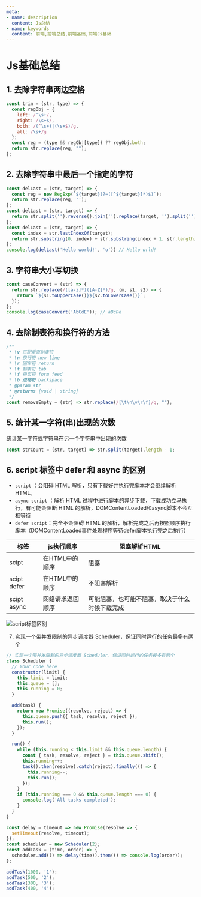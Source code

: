```yaml
---
meta:
- name: description
  content: Js总结
- name: keywords
  content: 前端,前端总结,前端基础,前端Js基础
---
```


# Js基础总结

## 1. 去除字符串两边空格

```js
const trim = (str, type) => {
  const regObj = {
    left: /^\s+/,
    right: /\s+$/,
    both: /(^\s+)|(\s+$)/g,
    all: /\s+/g
  };
  const reg = (type && regObj[type]) ?? regObj.both;
  return str.replace(reg, "");
};
```

## 2. 去除字符串中最后一个指定的字符

```js
const delLast = (str, target) => {
  const reg = new RegExp(`${target}(?=([^${target}]*)$)`);
  return str.replace(reg, '');
};
const delLast = (str, target) => {
  return str.split('').reverse().join('').replace(target, '').split('').reverse().join('');
};
const delLast = (str, target) => {
  const index = str.lastIndexOf(target);
  return str.substring(0, index) + str.substring(index + 1, str.length);
};
console.log(delLast('Hello world!', 'o')) // Hello wrld! 
```

## 3. 字符串大小写切换

```js
const caseConvert = (str) => {
  return str.replace(/([a-z]*)([A-Z]*)/g, (m, s1, s2) => {
    return `${s1.toUpperCase()}${s2.toLowerCase()}`;
  });
};
console.log(caseConvert('AbCdE')); // aBcDe
```

## 4. 去除制表符和换行符的方法

```js
/**
 * \v 匹配垂直制表符
 * \n 换行符 new line
 * \r 回车符 return
 * \t 制表符 tab
 * \f 换页符 form feed
 * \b 退格符 backspace
 * @param str
 * @returns {void | string}
 */
const removeEmpty = (str) => str.replace(/[\t\n\v\r\f]/g, "");
```

## 5. 统计某一字符(串)出现的次数

统计某一字符或字符串在另一个字符串中出现的次数

```js
const strCount = (str, target) => str.split(target).length - 1;
```

## 6. script 标签中 defer 和 async 的区别

+ `script` ：会阻碍 HTML 解析，只有下载好并执行完脚本才会继续解析 HTML。
+ `async script` ：解析 HTML 过程中进行脚本的异步下载，下载成功立马执行，有可能会阻断 HTML 的解析，DOMContentLoaded和async脚本不会互相等待
+ `defer script`：完全不会阻碍 HTML 的解析，解析完成之后再按照顺序执行脚本（DOMContentLoaded事件处理程序等待defer脚本执行完之后执行）

| 标签 | js执行顺序 | 阻塞解析HTML |
| --- | --- | ---|
| scipt | 在HTML中的顺序 | 阻塞 |
| scipt defer | 在HTML中的顺序 | 不阻塞解析 |
| scipt async | 网络请求返回顺序 | 可能阻塞，也可能不阻塞，取决于什么时候下载完成 |

![script标签区别](/img/script标签区别.jpg)


7. 实现一个带并发限制的异步调度器 Scheduler，保证同时运行的任务最多有两个

```js
// 实现一个带并发限制的异步调度器 Scheduler，保证同时运行的任务最多有两个
class Scheduler {
  // Your code here
  constructor(limit) {
    this.limit = limit;
    this.queue = [];
    this.running = 0;
  }

  add(task) {
    return new Promise((resolve, reject) => {
      this.queue.push({ task, resolve, reject });
      this.run();
    });
  }

  run() {
    while (this.running < this.limit && this.queue.length) {
      const { task, resolve, reject } = this.queue.shift();
      this.running++;
      task().then(resolve).catch(reject).finally(() => {
        this.running--;
        this.run();
      });
    }
    if (this.running === 0 && this.queue.length === 0) {
      console.log('All tasks completed');
    }
  }
}

const delay = timeout => new Promise(resolve => {
  setTimeout(resolve, timeout);
});
const scheduler = new Scheduler(2);
const addTask = (time, order) => {
  scheduler.add(() => delay(time)).then(() => console.log(order));
};

addTask(1000, '1');
addTask(500, '2');
addTask(300, '3');
addTask(400, '4');
```